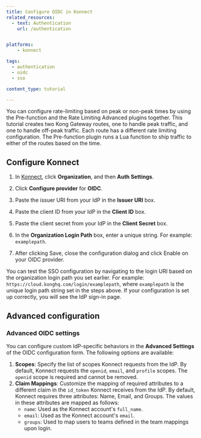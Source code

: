 ```yaml
---
title: Configure OIDC in Konnect
related_resources:
  - text: Authentication
    url: /authentication


platforms:
    - konnect

tags:
  - authentication
  - oidc
  - sso

content_type: tutorial

---
```


You can configure rate-limiting based on peak or non-peak times by using the Pre-function and the Rate Limiting Advanced plugins together. This tutorial creates two Kong Gateway routes, one to handle peak traffic, and one to handle off-peak traffic. Each route has a different rate limiting configuration. The Pre-function plugin runs a Lua function to ship traffic to either of the routes based on the time. 

## Configure Konnect

1. In [Konnect](https://cloud.konghq.com/login), click **Organization**, and then **Auth Settings**.
1. Click **Configure provider** for **OIDC**.

1. Paste the issuer URI from your IdP in the **Issuer URI** box. 

1. Paste the client ID from your IdP in the **Client ID** box.

1. Paste the client secret from your IdP in the **Client Secret** box.

1. In the **Organization Login Path** box, enter a unique string. For example: `examplepath`.

1. After clicking Save, close the configuration dialog and click Enable on your OIDC provider.

You can test the SSO configuration by navigating to the login URI based on the organization login path you set earlier. For example: `https://cloud.konghq.com/login/examplepath`, where `examplepath` is the unique login path string set in the steps above. 
If your configuration is set up correctly, you will see the IdP sign-in page.

## Advanced configuration

### Advanced OIDC settings

You can configure custom IdP-specific behaviors in the **Advanced Settings** of the OIDC configuration form. The following options are available:

1. **Scopes**: Specify the list of scopes Konnect requests from the IdP. By default, Konnect requests the `openid`, `email`, and `profile` scopes. The `openid` scope is required and cannot be removed.
2. **Claim Mappings**: Customize the mapping of required attributes to a different claim in the `id_token` Konnect receives from the IdP. By default, Konnect requires three attributes: Name, Email, and Groups. The values in these attributes are mapped as follows:
    - `name`: Used as the Konnect account's `full_name`.
    - `email`: Used as the Konnect account's `email`.
    - `groups`: Used to map users to teams defined in the team mappings upon login.

